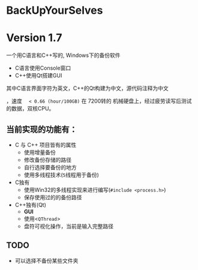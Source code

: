 # BackUpYourSelves 
# Version 1.7 
一个用C语言和C++写的, Windows下的备份软件

- C语言使用Console窗口
- C++使用Qt搭建GUI 

其中C语言界面字符为英文，C++的Qt构建为中文，源代码注释为中文

，速度 `  < 0.66 (hour/100GB)` 在 7200转的 机械硬盘上，经过疲劳读写后测试的数据，双核CPU。

## 当前实现的功能有：
- C 与 C++ 项目皆有的属性
	- 使用增量备份
	- 修改备份存储的路径
	- 自行选择要备份的地方
	- 使用多线程技术(`5`线程用于备份)
- C独有
	- 使用Win32的多线程实现来进行编写(`#include <process.h>`)
	- 保存使用过的的备份路径
- C++独有(Qt)
	- **GUI**
	- 使用<`QThread`>
	- 盘符可视化操作，当前是输入完整路径

## TODO

- 可以选择不备份某些文件夹

